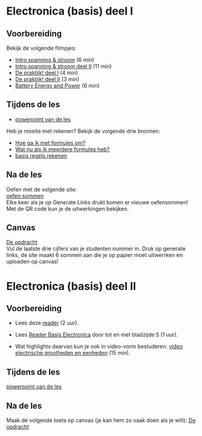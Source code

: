 # Electronica (basis) deel I

## Voorbereiding
Bekijk de volgende filmpjes:
- [Intro spanning & stroom](https://www.youtube.com/watch?v=R4ulZG0tLf4)  (6 min)
- [Intro spanning & stroom deel II](https://www.youtube.com/watch?v=LXmlo3VvZIw) (11 min)
- [De praktijk! deel I](https://www.youtube.com/watch?v=Q6rE5gQ6wvY)  (4 min)
- [De praktijk! deel II](https://www.youtube.com/watch?v=pDTaQtH4BBI)  (3 min)
- [Battery Energy and Power](https://youtu.be/u4FpbaMW5sk?si=Fz2VmFQ0ywVL_E-f)  (6 min)


## Tijdens de les

- [powerpoint van de les](./files/Intro%20spanning%20&%20stroom%20college.pptx)

Heb je moeite met rekenen? Bekijk de volgende drie bronnen:  
- [Hoe ga ik met formules om?](https://www.youtube.com/watch?v=PVVELRqSGco)  
- [Wat nu als ik meerdere formules heb?](https://www.youtube.com/watch?v=xXiLl0BDu7I)
- [basis regels rekenen](../../hardware-interfacing/basis-elektronica/iets-uitrekenen/iets-uitrekenen.md)

## Na de les

Oefen met de volgende site:   
[oefen sommen](https://hu-ti-dev.github.io/TI-S2/hardware-interfacing/netwerk-sommen/practice.html)  
Elke keer als je op Generate Links drukt komen er nieuwe oefensommen!   
Met de QR code kun je de uitwerkingen bekijken.

## Canvas

[De opdracht](https://hu-ti-dev.github.io/TI-S2/hardware-interfacing/netwerk-sommen/assignment.html)  
Vul de laatste drie cijfers van je studenten nummer in. Druk op generate links, de site maakt 6 sommen aan die je op papier moet uitwerrken en uploaden op canvas!

# Electronica (basis) deel II

## Voorbereiding
- Lees deze [reader](https://github.com/HU-TI-DEV/TI-S2/blob/main/hardware-interfacing/basis-elektronica/README.md#basis-elektronica)  (2 uur).

- Lees [Reader Basis Electronica](https://github.com/HU-TI-DEV/TI-S2/blob/main/hardware-interfacing/pdfs/reader-basis-electronica.pdf) door tot en met bladzijde 5 (1 uur). 

- Wat highlights daarvan kun je ook in video-vorm bestuderen: [video electrische grootheden en eenheden](https://www.youtube.com/watch?v=bYL4OfpEA-U) (15 min). 
 
## Tijdens de les

[powerpoint van de les](./files/Vermogen-energie-lading.pptx)


## Na de les

Maak de volgende toets op canvas (je kan hem zo vaak doen als je wilt):
[De opdracht](https://canvas.hu.nl/courses/44719/quizzes/47789)



